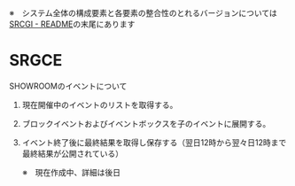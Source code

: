 ※　システム全体の構成要素と各要素の整合性のとれるバージョンについては[SRCGI - README](https://github.com/Chouette2100/SRCGI/blob/main/README.md)の末尾にあります

# SRGCE

SHOWROOMのイベントについて

1. 現在開催中のイベントのリストを取得する。
2. ブロックイベントおよびイベントボックスを子のイベントに展開する。
3. イベント終了後に最終結果を取得し保存する（翌日12時から翌々日12時まで最終結果が公開されている）

   ※　現在作成中、詳細は後日
   
